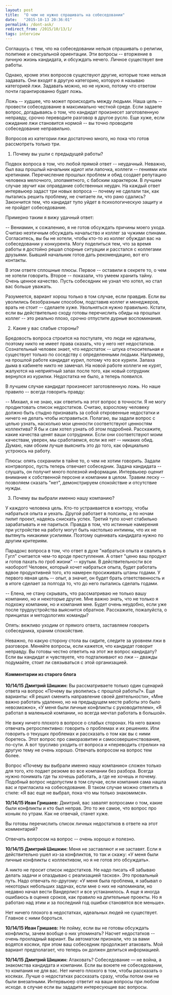 ```yaml
---
layout: post
title:  "О чем не нужно спрашивать на собеседовании"
date:   "2015-10-13 20:36:01"
permalink: /dont-ask/
redirect_from: /2015/10/13/1/
tags: interview
---
```


Соглашусь с тем, что на собеседовании нельзя спрашивать о религии,
политике и сексуальной ориентации. Эти вопросы -- вторжение в личную
жизнь кандидата, и обсуждать нечего. Личное существует вне работы.

Однако, кроме этих вопросов существуют другие, которые тоже нельзя
задавать. Они входят в другую категорию, которую я называю категорией
лжи. Задавать можно, но не нужно, потому что ответом почти
гарантированно будет ложь.

Ложь -- худшее, что может происходить между людьми. Наша цель --
провести собеседование в максимально честной среде. Если задаете
вопрос, догадываясь о том, что кандидат произнесет заготовленную
неправду, срочно переводите разговор в другое русло. Еще хуже, если
ожидание лжи становится нормой -- вы точно проводите собеседование
неправильно.

Вопросов из категории лжи достаточно много, но пока что готов
рассмотреть только три.

1) Почему вы ушли с предыдущей работы?

Подвох вопроса в том, что любой прямой ответ -- неудачный. Неважно,
был ваш прошлый начальник идиот или лапочка, коллеги -- гениями или
кретинами. Перечисление прошлых проблем и обид создает репутацию
человека мелочного, злопамятного, с бабским характером. В лучшем
случае звучит как оправдание собственных неудач. На каждый ответ
интервьюер задаст три новых вопроса -- почему не сделали так, как
пытались решить проблему, не считаете ли, что рано сдались? Закончится
тем, что кандидат тупо уйдет в психологическую защиту и не пройдет
собеседование.

Примерно таким я вижу удачный ответ:

-- Вениамин, к сожалению, я не готов обсуждать причины моего
   ухода. Считаю неэтичным обсуждать начальство и коллег за чужими
   спинами. Согласитесь, вы бы не хотели, чтобы кто-то из коллег
   обуждал вас на собеседовании у конкурента. Могу поделиться тем, что
   за время работы я достойно решал спорные ситуации и расстался с
   коллегами друзьями. Бывший начальник готов дать рекомендацию, вот
   его контакты.

В этом ответе сплошные плюсы. Первое -- оставили в секрете то, о чем
не хотели говорить. Второе -- показали, что умеем хранить тайну. Очень
ценное качество. Пусть собеседник не узнал что хотел, но стал вас
больше уважать.

Разумеется, вариант хорош только в том случае, если правдив. Если вы
уволились безобразным способом, подставив коллег и менеджеров, врать
не стоит -- сделаете хуже. Увольняться нужно правильно. Кстати, если
вы действительно сходу готовы перечислить обиды на прошлых коллег --
это реально плохо, срочно отпустите дурные воспоминания.

2) Какие у вас слабые стороны?

Бредовость вопроса строится на постулате, что люди не идеальны,
поэтому никто не имеет права сказать, что у него нет
недостатков. Сознательный человек знает, что недостаток -- штука
относительная и существует только по соседству с определенными
людьми. Например, на прошлой работе кандидат курил, потому что все
курили. Запаха дыма в кабинете никто не замечал. На новой работе
коллеги не курят, жалуются на неприятный запах после того, как новый
сотрудник вернулся из курилки. Недостатка не было, а теперь появился.

В лучшем случае кандидат произнесет заготовленную ложь. Но наше
правило -- всегда говорить правду:

-- Михаил, я не знаю, как ответить на этот вопрос в точности. Я не
   могу продиктовать список недостатков. Считаю, взрослому человеку
   должно быть стыдно признавать за собой откровенные недостатки и
   ничего не делать чтобы исправиться. Полагаю, вы задали вопрос с
   целью узнать, насколько мои ценности соответствуют ценностям
   коллектива? Я бы и сам хотел узнать об этом подробней. Расскажите,
   какие качества ценят ваши сотрудники. Если они соответствуют моим
   качествам, уверен, мы сработаемся, если же нет -- никаких
   обид. Думаю, нам обоим лучше выяснить это до того, как официально
   устроюсь на работу.

Плюсы: опять сохранили в тайне то, о чем не хотим говорить. Задали
контрвопрос, пусть теперь отвечает собеседник. Задача кандидата --
слушать, он получит много полезной информации. Интервьюер оценит
внимание к собственной персоне и компании в целом. Травим леску --
позволяем сказать "нет", демонстрируем спокойствие и отсутствие нужды.

3) Почему вы выбрали именно нашу компанию?

У каждого человека цель. Кто-то устраивается в контору, чтобы
набраться опыта и уехать. Другой работает в полсилы, а по ночам пилит
проект, надеясь снискать успех. Третий тупо хочет стабильно
зарабатывать и не париться. Правда в том, что истинные намерения при
устройстве на работу могут быть настолько интимны, что их не вытянуть
никакими усилиями. Поэтому оценивать кандидата нужно по другим
критериям.

Парадокс вопроса в том, что ответ в духе "набраться опыта и свалить в
Гугл" считается чем-то вроде преступления. А ответ "ценю ваш продукт и
готов пахать по гроб жизни" -- крутым. В действительности все
наоборот! Человек, который хочет набраться опыта, будет работать вдвое
продуктивней того, кто намерен просиживать штаны годами. У первого
явная цель -- опыт, а значит, он будет брать ответственность и в итоге
сделает за полгода то, что до него пытались сделать годами.

-- Елена, не стану скрывать, что рассматриваю не только вашу компанию,
   но и некоторые другие. Мне важно знать, что не только я подхожу
   компании, но и компания мне. Будет очень неудобно, если уже после
   трудоустройства выяснится обратное. Расскажите, пожалуйста, о
   принципах и методологиях команды?

Опять: вежливо уходим от прямого ответа, заставляем говорить
собеседника, храним спокойствие.

Неважно, по какую сторону стола вы сидите, следите за уровнем лжи в
разговоре. Меняйте вопросы, если кажется, что кандидат говорит
неправду. Вы готовы честно ответить на этот же вопрос кандидату? Если
вы кандидат и чувствуете, что подталкивают ко лжи -- дважды подумайте,
стоит ли связываться с этой организацией.


#### Комментарии из старого блога


**10/14/15 Дмитрий Шишкин:** Вы рассматриваете только один сценарий
  ответа на вопрос «Почему вы уволились с прошлой работы?». Еще
  варианты: «Я решил сменить направление своей деятельности», «Мне
  важно работать удаленно, но на предыдущем месте работы это было
  невозможно», «У меня были личные конфликты с руководителем», «Я
  работал в маленькой компании, но всегда мечтал работать в большой».

Не вижу ничего плохого в вопросе о слабых сторонах. На него важно
отвечать ретроспективно: говорить о проблемах и их решениях. Или
говорить о текущих проблемах и рассказать о том как вы с ними
боретесь. Этот вопрос про саморазвитие и самосовершенствование,
по-сути. А вот трусливо уходить от вопроса и «переводить стрелки» на
другую тему не очень хорошо. Отвечать вопросом на вопрос тем более.

Вопрос «Почему вы выбрали именно нашу компанию» сложен только для
того, кто подает резюме во все компании без разбора. Всегда нужно
понимать где ты хочешь работать, а где не хочешь и почему. Подобный
вопрос недопустим в том случае, если компания сама нашла вас и
пригласила на собеседование. В таком случае можно ответить в стиле: «Я
вас еще не выбрал, пока что мы только знакомимся».


**10/14/15 Иван Гришаев:** Дмитрий, вас завалят вопросами о том, какие
  были конфликты и кто был неправ. Это то же самое, что вопрос про
  коньяк по утрам. Как не отвечай, станет хуже.

Вы готовы перечислить список личных недостатков в ответе на этот
комментарий?

Отвечать вопросом на вопрос -- очень хорошо и полезно.



**10/14/15 Дмитрий Шишкин:** Меня не заставляют и не заставят. Если я
  действительно ушел из-за конфликтов, то так и скажу: «У меня были
  личные конфликты с коллективом, но я не готов это обсуждать».

А никто не просит список недостатков. Не надо писать «Я забываю делать
задачи и опаздываю с реализацией тасков». Это провальный путь. Надо
отвечать по-другому: «У меня была проблема, я забывал о некоторых
небольших задачах, если мне о них не напоминали, но недавно начал
вести Вандерлист и все устаканилось. А еще я иногда ошибаюсь в оценке
сроков, как правило на длительные проекты. Но я работаю над этим и за
последний год ошибки становятся все меньше».

Нет ничего плохого в недостатках, идеальных людей не
существует. Главное с ними бороться.


**10/14/15 Иван Гришаев:** Не пойму, если вы не готовы обсуждать
конфликты, зачем вообще о них упоминать?  Насчет недостатков -- очень
прохладный вариант. Вы автоматом признали, что за вами водятся косяки,
при этом ваш собеседник продолжает атаковать. Мой вариант
предполагает, что теперь он должен делиться информацией.


**10/14/15 Дмитрий Шишкин:** Атаковать? Собеседование — не война, а
  знакомства кандидата и компании. Если вы воюете не собеседовании, то
  компания не для вас. Нет ничего плохого в том, чтобы рассказать о
  косяках. Лучше о недостатках рассказать сразу, чтобы потом они не
  были внезапными. Интервьюер ответит на ваши вопросы при любом
  исходе. в случае если вы зададите интересующие вас вопросы.
